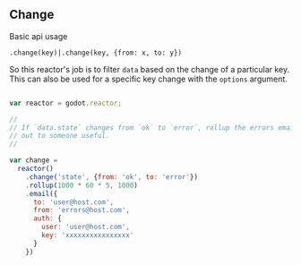## Change

Basic api usage

`.change(key)|.change(key, {from: x, to: y})`

So this reactor's job is to filter `data` based on the change of a particular key. This can also
be used for a specific key change with the `options` argument.

```js

var reactor = godot.reactor;

//
// If `data.state` changes from `ok` to `error`, rollup the errors email them
// out to someone useful.
//

var change =
  reactor()
    .change('state', {from: 'ok', to: 'error'})
    .rollup(1000 * 60 * 5, 1000)
    .email({
      to: 'user@host.com',
      from: 'errors@host.com',
      auth: {
        user: 'user@host.com',
        key: 'xxxxxxxxxxxxxxxx'
      }
    })

```
